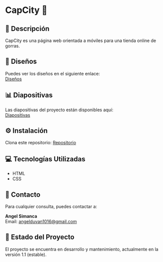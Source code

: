# CapCity 🧢

## 📖 Descripción

CapCity es una página web orientada a móviles para una tienda online de gorras.

## 🎨 Diseños

Puedes ver los diseños en el siguiente enlace:  
[Diseños](https://drive.google.com/file/d/1RiLjZWHSjbEfQr850Xyy5jrFht6xiWCV/view?usp=drive_link)

## 📊 Diapositivas

Las diapositivas del proyecto están disponibles aquí:  
[Diapositivas](https://www.canva.com/design/DAGIVt8UUlM/3Z-FP3OhoUiheloZPg4z_w/edit?utm_content=DAGIVt8UUlM&utm_campaign=designshare&utm_medium=link2&utm_source=sharebutton)

## ⚙️ Instalación

Clona este repositorio:  [Repositorio](https://github.com/AngelSR3/CapCity-Html-)


## 💻 Tecnologías Utilizadas

- HTML
- CSS

## 📧 Contacto

Para cualquier consulta, puedes contactar a:

**Angel Simanca**  
Email: [angelduvan1016@gmail.com](mailto:angelduvan1016@gmail.com)

## 🚀 Estado del Proyecto

El proyecto se encuentra en desarrollo y mantenimiento, actualmente en la versión 1.1 (estable).
